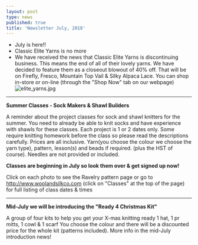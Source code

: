 ```yaml
---
layout: post
type: news
published: true
title: 'Newsletter July, 2018'
---
```


- July is here!!
- Classic Elite Yarns is no more
- We have received the news that Classic Elite Yarns is discontinuing business. This means the end of all of their lovely yarns. We have decided to feature them as a closeout blowout of 40% off. That will be on Firefly, Fresco, Mountain Top Vail & Silky Alpaca Lace. 
You can shop in-store or on-line (through the "Shop Now" tab on our webpage)
![elite_yarns.jpg]({{site.baseurl}}/news/img/elite_yarns.jpg)
<hr>
<strong>Summer Classes - Sock Makers & Shawl Builders</strong>

A reminder about the project classes for sock and shawl knitters for the summer. You need to already be able to knit socks and have experience with shawls for these classes. 
Each project is 1 or 2 dates only. Some require knitting homework before the class so please read the descriptions carefully. 
Prices are all inclusive. Yarn(you choose the colour we choose the yarn type), pattern, lesson(s) and beads if required. (plus the HST of course). Needles are not provided or included.

<strong>Classes are beginning in July so look them over & get signed up now!</strong>

Click on each photo to see the Ravelry pattern page
or go to http://www.woolandsilkco.com (click on "Classes" at the top of the page) for full listing of class dates & times 
<hr>

<strong>Mid-July we will be introducing the "Ready 4 Christmas Kit"</strong>

A group of four kits to help you get your X-mas knitting ready
1 hat, 1 pr mitts, 1 cowl & 1 scarf
You choose the colour and there will be a discounted price for the whole kit (patterns included). More info in the mid-July introduction news!
